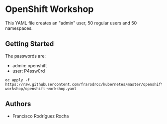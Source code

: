# OpenShift Workshop

This YAML file creates an "admin" user, 50 regular users and 50 namespaces.

## Getting Started

The passwords are:

* admin: openshift
* user: P4ssw0rd

```
oc apply -f https://raw.githubusercontent.com/frarodroc/kubernetes/master/openshift-workshop/openshift-workshop.yaml
```

## Authors

* Francisco Rodríguez Rocha
